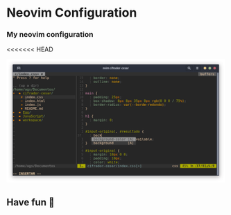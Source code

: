 # Neovim Configuration

### My neovim configuration
<<<<<<< HEAD
 
![Neovim Config](screenshots/screen1.png) 
 
## Have fun 🚀
